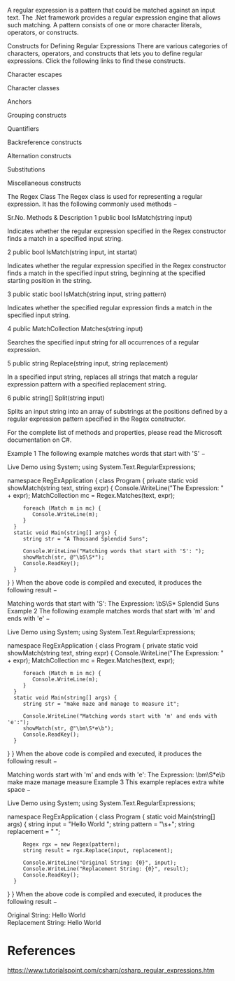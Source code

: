 A regular expression is a pattern that could be matched against an input text. The .Net framework provides a regular expression engine that allows such matching. A pattern consists of one or more character literals, operators, or constructs.

Constructs for Defining Regular Expressions
There are various categories of characters, operators, and constructs that lets you to define regular expressions. Click the following links to find these constructs.

Character escapes

Character classes

Anchors

Grouping constructs

Quantifiers

Backreference constructs

Alternation constructs

Substitutions

Miscellaneous constructs

The Regex Class
The Regex class is used for representing a regular expression. It has the following commonly used methods −

Sr.No.	Methods & Description
1
public bool IsMatch(string input)

Indicates whether the regular expression specified in the Regex constructor finds a match in a specified input string.

2
public bool IsMatch(string input, int startat)

Indicates whether the regular expression specified in the Regex constructor finds a match in the specified input string, beginning at the specified starting position in the string.

3
public static bool IsMatch(string input, string pattern)

Indicates whether the specified regular expression finds a match in the specified input string.

4
public MatchCollection Matches(string input)

Searches the specified input string for all occurrences of a regular expression.

5
public string Replace(string input, string replacement)

In a specified input string, replaces all strings that match a regular expression pattern with a specified replacement string.

6
public string[] Split(string input)

Splits an input string into an array of substrings at the positions defined by a regular expression pattern specified in the Regex constructor.

For the complete list of methods and properties, please read the Microsoft documentation on C#.

Example 1
The following example matches words that start with 'S' −

Live Demo
using System;
using System.Text.RegularExpressions;

namespace RegExApplication {
   class Program {
      private static void showMatch(string text, string expr) {
         Console.WriteLine("The Expression: " + expr);
         MatchCollection mc = Regex.Matches(text, expr);

         foreach (Match m in mc) {
            Console.WriteLine(m);
         }
      }
      static void Main(string[] args) {
         string str = "A Thousand Splendid Suns";

         Console.WriteLine("Matching words that start with 'S': ");
         showMatch(str, @"\bS\S*");
         Console.ReadKey();
      }
   }
}
When the above code is compiled and executed, it produces the following result −

Matching words that start with 'S':
The Expression: \bS\S*
Splendid
Suns
Example 2
The following example matches words that start with 'm' and ends with 'e' −

Live Demo
using System;
using System.Text.RegularExpressions;

namespace RegExApplication {
   class Program {
      private static void showMatch(string text, string expr) {
         Console.WriteLine("The Expression: " + expr);
         MatchCollection mc = Regex.Matches(text, expr);

         foreach (Match m in mc) {
            Console.WriteLine(m);
         }
      }
      static void Main(string[] args) {
         string str = "make maze and manage to measure it";

         Console.WriteLine("Matching words start with 'm' and ends with 'e':");
         showMatch(str, @"\bm\S*e\b");
         Console.ReadKey();
      }
   }
}
When the above code is compiled and executed, it produces the following result −

Matching words start with 'm' and ends with 'e':
The Expression: \bm\S*e\b
make
maze
manage
measure
Example 3
This example replaces extra white space −

Live Demo
using System;
using System.Text.RegularExpressions;

namespace RegExApplication {
   class Program {
      static void Main(string[] args) {
         string input = "Hello   World   ";
         string pattern = "\\s+";
         string replacement = " ";

         Regex rgx = new Regex(pattern);
         string result = rgx.Replace(input, replacement);

         Console.WriteLine("Original String: {0}", input);
         Console.WriteLine("Replacement String: {0}", result);    
         Console.ReadKey();
      }
   }
}
When the above code is compiled and executed, it produces the following result −

Original String: Hello World   
Replacement String: Hello World  

# References
https://www.tutorialspoint.com/csharp/csharp_regular_expressions.htm
